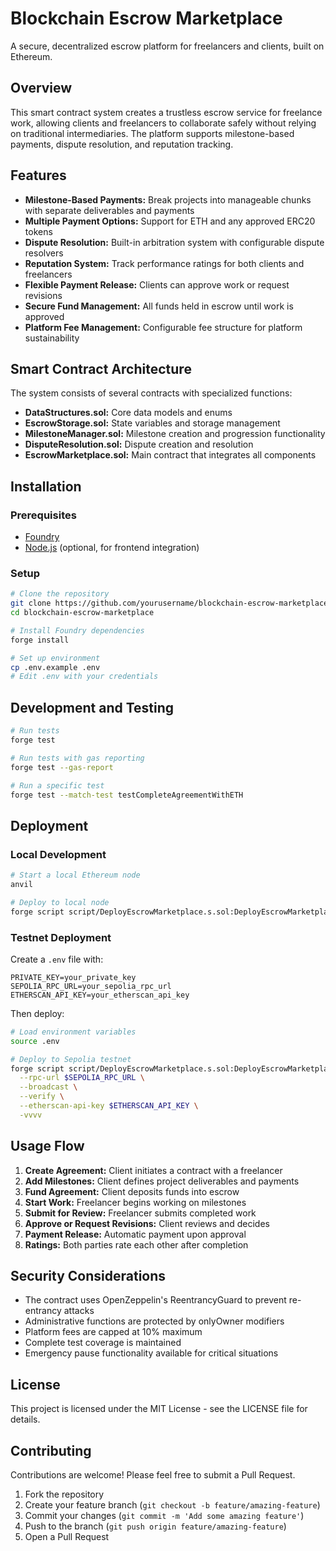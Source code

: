 # Blockchain Escrow Marketplace

A secure, decentralized escrow platform for freelancers and clients, built on Ethereum.

## Overview

This smart contract system creates a trustless escrow service for freelance work, allowing clients and freelancers to collaborate safely without relying on traditional intermediaries. The platform supports milestone-based payments, dispute resolution, and reputation tracking.

## Features

- **Milestone-Based Payments:** Break projects into manageable chunks with separate deliverables and payments
- **Multiple Payment Options:** Support for ETH and any approved ERC20 tokens
- **Dispute Resolution:** Built-in arbitration system with configurable dispute resolvers
- **Reputation System:** Track performance ratings for both clients and freelancers
- **Flexible Payment Release:** Clients can approve work or request revisions
- **Secure Fund Management:** All funds held in escrow until work is approved
- **Platform Fee Management:** Configurable fee structure for platform sustainability

## Smart Contract Architecture

The system consists of several contracts with specialized functions:

- **DataStructures.sol:** Core data models and enums
- **EscrowStorage.sol:** State variables and storage management
- **MilestoneManager.sol:** Milestone creation and progression functionality
- **DisputeResolution.sol:** Dispute creation and resolution
- **EscrowMarketplace.sol:** Main contract that integrates all components

## Installation

### Prerequisites

- [Foundry](https://book.getfoundry.sh/getting-started/installation)
- [Node.js](https://nodejs.org/) (optional, for frontend integration)

### Setup

```bash
# Clone the repository
git clone https://github.com/yourusername/blockchain-escrow-marketplace.git
cd blockchain-escrow-marketplace

# Install Foundry dependencies
forge install

# Set up environment
cp .env.example .env
# Edit .env with your credentials
```

## Development and Testing

```bash
# Run tests
forge test

# Run tests with gas reporting
forge test --gas-report

# Run a specific test
forge test --match-test testCompleteAgreementWithETH
```

## Deployment

### Local Development

```bash
# Start a local Ethereum node
anvil

# Deploy to local node
forge script script/DeployEscrowMarketplace.s.sol:DeployEscrowMarketplace --broadcast --rpc-url http://localhost:8545
```

### Testnet Deployment

Create a `.env` file with:
```
PRIVATE_KEY=your_private_key
SEPOLIA_RPC_URL=your_sepolia_rpc_url
ETHERSCAN_API_KEY=your_etherscan_api_key
```

Then deploy:
```bash
# Load environment variables
source .env

# Deploy to Sepolia testnet
forge script script/DeployEscrowMarketplace.s.sol:DeployEscrowMarketplace \
  --rpc-url $SEPOLIA_RPC_URL \
  --broadcast \
  --verify \
  --etherscan-api-key $ETHERSCAN_API_KEY \
  -vvvv
```

## Usage Flow

1. **Create Agreement:** Client initiates a contract with a freelancer
2. **Add Milestones:** Client defines project deliverables and payments
3. **Fund Agreement:** Client deposits funds into escrow
4. **Start Work:** Freelancer begins working on milestones
5. **Submit for Review:** Freelancer submits completed work
6. **Approve or Request Revisions:** Client reviews and decides
7. **Payment Release:** Automatic payment upon approval
8. **Ratings:** Both parties rate each other after completion

## Security Considerations

- The contract uses OpenZeppelin's ReentrancyGuard to prevent re-entrancy attacks
- Administrative functions are protected by onlyOwner modifiers
- Platform fees are capped at 10% maximum
- Complete test coverage is maintained
- Emergency pause functionality available for critical situations

## License

This project is licensed under the MIT License - see the LICENSE file for details.

## Contributing

Contributions are welcome! Please feel free to submit a Pull Request.

1. Fork the repository
2. Create your feature branch (`git checkout -b feature/amazing-feature`)
3. Commit your changes (`git commit -m 'Add some amazing feature'`)
4. Push to the branch (`git push origin feature/amazing-feature`)
5. Open a Pull Request
